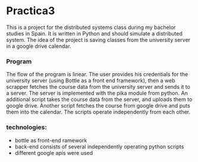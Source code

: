 # Practica3

This is a project for the distributed systems class during my bachelor studies in Spain.
It is written in Python and should simulate a distributed system. The idea of the project is saving classes from the university server in a
google drive calendar. 

### Program

The flow of the program is linear. The user provides his credentials for the university server (using Bottle as a front end framework), then a web scrapper fetches the course data from the university server and sends it to a server. The server is implemented with the pika module from python. An additional script takes the course data from the server, and uploads them to google drive. Another script fetches the course from google drive and puts  them into the calendar. The scripts operate independently from each other.

### technologies:
  - bottle as front-end ramework
  - back-end consists of several independently operating python scripts
  - different google apis were used
